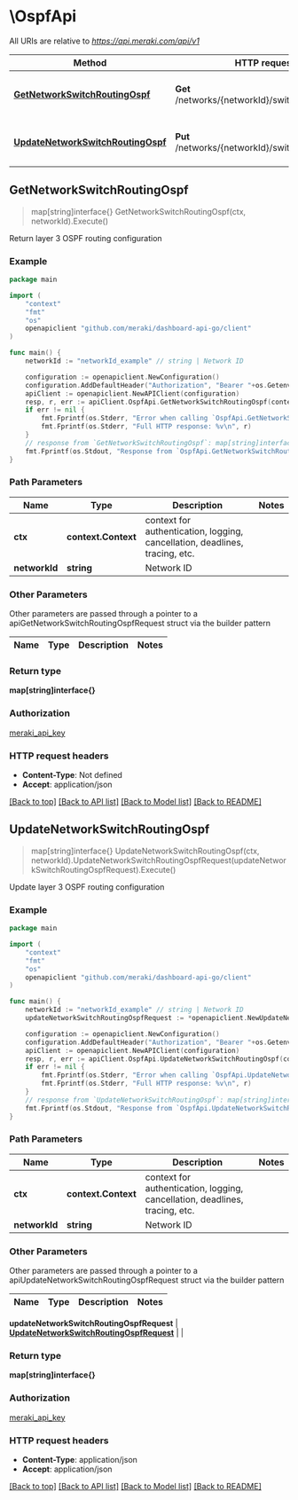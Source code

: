 # \OspfApi

All URIs are relative to *https://api.meraki.com/api/v1*

Method | HTTP request | Description
------------- | ------------- | -------------
[**GetNetworkSwitchRoutingOspf**](OspfApi.md#GetNetworkSwitchRoutingOspf) | **Get** /networks/{networkId}/switch/routing/ospf | Return layer 3 OSPF routing configuration
[**UpdateNetworkSwitchRoutingOspf**](OspfApi.md#UpdateNetworkSwitchRoutingOspf) | **Put** /networks/{networkId}/switch/routing/ospf | Update layer 3 OSPF routing configuration



## GetNetworkSwitchRoutingOspf

> map[string]interface{} GetNetworkSwitchRoutingOspf(ctx, networkId).Execute()

Return layer 3 OSPF routing configuration



### Example

```go
package main

import (
    "context"
    "fmt"
    "os"
    openapiclient "github.com/meraki/dashboard-api-go/client"
)

func main() {
    networkId := "networkId_example" // string | Network ID

    configuration := openapiclient.NewConfiguration()
    configuration.AddDefaultHeader("Authorization", "Bearer "+os.Getenv("MERAKI_DASHBOARD_API_KEY"))
    apiClient := openapiclient.NewAPIClient(configuration)
    resp, r, err := apiClient.OspfApi.GetNetworkSwitchRoutingOspf(context.Background(), networkId).Execute()
    if err != nil {
        fmt.Fprintf(os.Stderr, "Error when calling `OspfApi.GetNetworkSwitchRoutingOspf``: %v\n", err)
        fmt.Fprintf(os.Stderr, "Full HTTP response: %v\n", r)
    }
    // response from `GetNetworkSwitchRoutingOspf`: map[string]interface{}
    fmt.Fprintf(os.Stdout, "Response from `OspfApi.GetNetworkSwitchRoutingOspf`: %v\n", resp)
}
```

### Path Parameters


Name | Type | Description  | Notes
------------- | ------------- | ------------- | -------------
**ctx** | **context.Context** | context for authentication, logging, cancellation, deadlines, tracing, etc.
**networkId** | **string** | Network ID | 

### Other Parameters

Other parameters are passed through a pointer to a apiGetNetworkSwitchRoutingOspfRequest struct via the builder pattern


Name | Type | Description  | Notes
------------- | ------------- | ------------- | -------------


### Return type

**map[string]interface{}**

### Authorization

[meraki_api_key](../README.md#meraki_api_key)

### HTTP request headers

- **Content-Type**: Not defined
- **Accept**: application/json

[[Back to top]](#) [[Back to API list]](../README.md#documentation-for-api-endpoints)
[[Back to Model list]](../README.md#documentation-for-models)
[[Back to README]](../README.md)


## UpdateNetworkSwitchRoutingOspf

> map[string]interface{} UpdateNetworkSwitchRoutingOspf(ctx, networkId).UpdateNetworkSwitchRoutingOspfRequest(updateNetworkSwitchRoutingOspfRequest).Execute()

Update layer 3 OSPF routing configuration



### Example

```go
package main

import (
    "context"
    "fmt"
    "os"
    openapiclient "github.com/meraki/dashboard-api-go/client"
)

func main() {
    networkId := "networkId_example" // string | Network ID
    updateNetworkSwitchRoutingOspfRequest := *openapiclient.NewUpdateNetworkSwitchRoutingOspfRequest() // UpdateNetworkSwitchRoutingOspfRequest |  (optional)

    configuration := openapiclient.NewConfiguration()
    configuration.AddDefaultHeader("Authorization", "Bearer "+os.Getenv("MERAKI_DASHBOARD_API_KEY"))
    apiClient := openapiclient.NewAPIClient(configuration)
    resp, r, err := apiClient.OspfApi.UpdateNetworkSwitchRoutingOspf(context.Background(), networkId).UpdateNetworkSwitchRoutingOspfRequest(updateNetworkSwitchRoutingOspfRequest).Execute()
    if err != nil {
        fmt.Fprintf(os.Stderr, "Error when calling `OspfApi.UpdateNetworkSwitchRoutingOspf``: %v\n", err)
        fmt.Fprintf(os.Stderr, "Full HTTP response: %v\n", r)
    }
    // response from `UpdateNetworkSwitchRoutingOspf`: map[string]interface{}
    fmt.Fprintf(os.Stdout, "Response from `OspfApi.UpdateNetworkSwitchRoutingOspf`: %v\n", resp)
}
```

### Path Parameters


Name | Type | Description  | Notes
------------- | ------------- | ------------- | -------------
**ctx** | **context.Context** | context for authentication, logging, cancellation, deadlines, tracing, etc.
**networkId** | **string** | Network ID | 

### Other Parameters

Other parameters are passed through a pointer to a apiUpdateNetworkSwitchRoutingOspfRequest struct via the builder pattern


Name | Type | Description  | Notes
------------- | ------------- | ------------- | -------------

 **updateNetworkSwitchRoutingOspfRequest** | [**UpdateNetworkSwitchRoutingOspfRequest**](UpdateNetworkSwitchRoutingOspfRequest.md) |  | 

### Return type

**map[string]interface{}**

### Authorization

[meraki_api_key](../README.md#meraki_api_key)

### HTTP request headers

- **Content-Type**: application/json
- **Accept**: application/json

[[Back to top]](#) [[Back to API list]](../README.md#documentation-for-api-endpoints)
[[Back to Model list]](../README.md#documentation-for-models)
[[Back to README]](../README.md)

